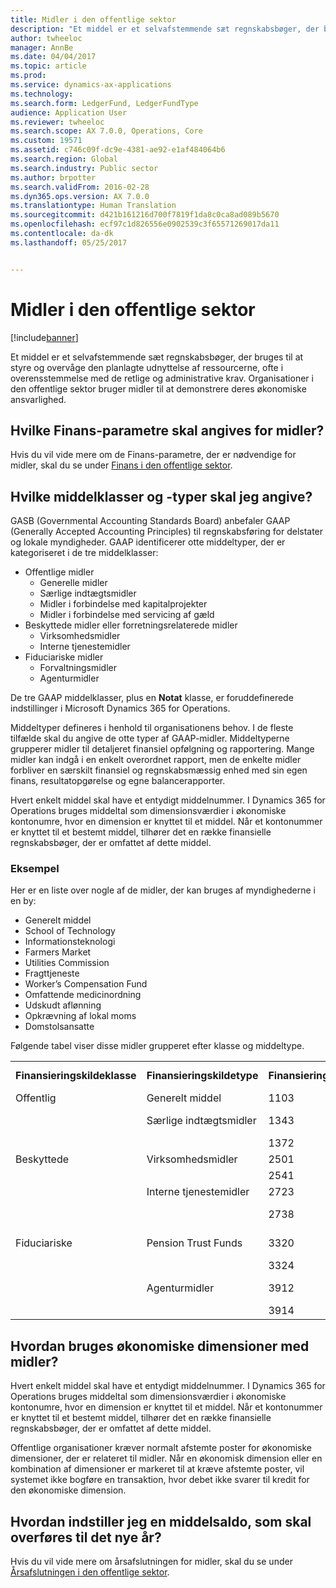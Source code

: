 ```yaml
---
title: Midler i den offentlige sektor
description: "Et middel er et selvafstemmende sæt regnskabsbøger, der bruges til at styre og overvåge den planlagte udnyttelse af ressourcerne, ofte i overensstemmelse med de retlige og administrative krav. Organisationer i den offentlige sektor bruger midler til at demonstrere deres økonomiske ansvarlighed."
author: twheeloc
manager: AnnBe
ms.date: 04/04/2017
ms.topic: article
ms.prod: 
ms.service: dynamics-ax-applications
ms.technology: 
ms.search.form: LedgerFund, LedgerFundType
audience: Application User
ms.reviewer: twheeloc
ms.search.scope: AX 7.0.0, Operations, Core
ms.custom: 19571
ms.assetid: c746c09f-dc9e-4381-ae92-e1af484064b6
ms.search.region: Global
ms.search.industry: Public sector
ms.author: brpotter
ms.search.validFrom: 2016-02-28
ms.dyn365.ops.version: AX 7.0.0
ms.translationtype: Human Translation
ms.sourcegitcommit: d421b161216d700f7819f1da8c0ca8ad089b5670
ms.openlocfilehash: ecf97c1d826556e0902539c3f65571269017da11
ms.contentlocale: da-dk
ms.lasthandoff: 05/25/2017


---
```


# <a name="funds-in-the-public-sector"></a>Midler i den offentlige sektor

[!include[banner](../includes/banner.md)]


Et middel er et selvafstemmende sæt regnskabsbøger, der bruges til at styre og overvåge den planlagte udnyttelse af ressourcerne, ofte i overensstemmelse med de retlige og administrative krav. Organisationer i den offentlige sektor bruger midler til at demonstrere deres økonomiske ansvarlighed.

<a name="what-general-ledger-parameters-should-be-set-for-funds"></a>Hvilke Finans-parametre skal angives for midler?
-------------------------------------------------------

Hvis du vil vide mere om de Finans-parametre, der er nødvendige for midler, skal du se under [Finans i den offentlige sektor](general-ledger-public-sector.md).

## <a name="what-fund-classes-and-fund-types-do-i-need-to-set-up"></a>Hvilke middelklasser og -typer skal jeg angive?
GASB (Governmental Accounting Standards Board) anbefaler GAAP (Generally Accepted Accounting Principles) til regnskabsføring for delstater og lokale myndigheder.  GAAP identificerer otte middeltyper, der er kategoriseret i de tre middelklasser:

-   Offentlige midler
    -   Generelle midler
    -   Særlige indtægtsmidler
    -   Midler i forbindelse med kapitalprojekter
    -   Midler i forbindelse med servicing af gæld
-   Beskyttede midler eller forretningsrelaterede midler
    -   Virksomhedsmidler
    -   Interne tjenestemidler
-   Fiduciariske midler
    -   Forvaltningsmidler
    -   Agenturmidler

De tre GAAP middelklasser, plus en **Notat** klasse, er foruddefinerede indstillinger i Microsoft Dynamics 365 for Operations. 

Middeltyper defineres i henhold til organisationens behov. I de fleste tilfælde skal du angive de otte typer af GAAP-midler. Middeltyperne grupperer midler til detaljeret finansiel opfølgning og rapportering. Mange midler kan indgå i en enkelt overordnet rapport, men de enkelte midler forbliver en særskilt finansiel og regnskabsmæssig enhed med sin egen finans, resultatopgørelse og egne balancerapporter. 

Hvert enkelt middel skal have et entydigt middelnummer. I Dynamics 365 for Operations bruges middeltal som dimensionsværdier i økonomiske kontonumre, hvor en dimension er knyttet til et middel. Når et kontonummer er knyttet til et bestemt middel, tilhører det en række finansielle regnskabsbøger, der er omfattet af dette middel.

### <a name="example"></a>Eksempel

Her er en liste over nogle af de midler, der kan bruges af myndighederne i en by:

-   Generelt middel
-   School of Technology
-   Informationsteknologi
-   Farmers Market
-   Utilities Commission
-   Fragttjeneste
-   Worker’s Compensation Fund
-   Omfattende medicinordning
-   Udskudt aflønning
-   Opkrævning af lokal moms
-   Domstolsansatte

Følgende tabel viser disse midler grupperet efter klasse og middeltype.

|                |                        |                 |                                  |
|----------------|------------------------|-----------------|----------------------------------|
| **Finansieringskildeklasse** | **Finansieringskildetype**          | **Finansieringskildenummer** | **Navn på finansieringskilde**                    |
| Offentlig   | Generelt middel           | 1103            | Generelt middel                     |
|                | Særlige indtægtsmidler  | 1343            | School of Technology             |
|                |                        | 1372            | Informationsteknologi           |
| Beskyttede    | Virksomhedsmidler       | 2501            | Farmers Market                   |
|                |                        | 2541            | Utilities Commission             |
|                | Interne tjenestemidler | 2723            | Fragttjeneste                  |
|                |                        | 2738            | Worker’s Compensation Fund       |
| Fiduciariske      | Pension Trust Funds    | 3320            | Omfattende medicinordning |
|                |                        | 3324            | Udskudt aflønning            |
|                | Agenturmidler           | 3912            | Opkrævning af lokal moms      |
|                |                        | 3914            | Domstolsansatte                  |

## <a name="how-are-financial-dimensions-used-with-funds"></a>Hvordan bruges økonomiske dimensioner med midler?
Hvert enkelt middel skal have et entydigt middelnummer. I Dynamics 365 for Operations bruges middeltal som dimensionsværdier i økonomiske kontonumre, hvor en dimension er knyttet til et middel. Når et kontonummer er knyttet til et bestemt middel, tilhører det en række finansielle regnskabsbøger, der er omfattet af dette middel. 

Offentlige organisationer kræver normalt afstemte poster for økonomiske dimensioner, der er relateret til midler. Når en økonomisk dimension eller en kombination af dimensioner er markeret til at kræve afstemte poster, vil systemet ikke bogføre en transaktion, hvor debet ikke svarer til kredit for den økonomiske dimension.

## <a name="how-do-i-set-a-fund-balance-to-carry-over-to-the-new-year"></a>Hvordan indstiller jeg en middelsaldo, som skal overføres til det nye år?
Hvis du vil vide mere om årsafslutningen for midler, skal du se under [Årsafslutningen i den offentlige sektor](year-end-processing-public-sector.md).




